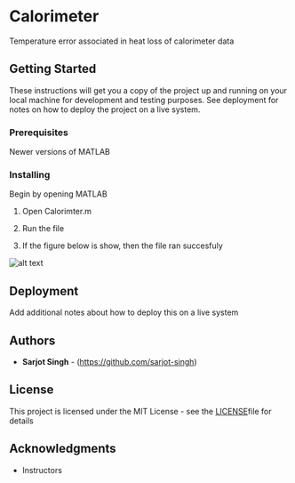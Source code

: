 # Calorimeter
Temperature error associated in heat loss of calorimeter data

## Getting Started
These instructions will get you a copy of the project up and running on your local machine for development and testing purposes. See deployment for notes on how to deploy the project on a live system.

### Prerequisites
Newer versions of MATLAB

### Installing
Begin by opening MATLAB

1. Open Calorimter.m

2. Run the file

3. If the figure below is show, then the file ran succesfuly 

![alt text](https://github.com/sarjot-singh/Calorimter/blob/main/Graph.jpg)

## Deployment
Add additional notes about how to deploy this on a live system

## Authors
* **Sarjot Singh** - (https://github.com/sarjot-singh)

## License
This project is licensed under the MIT License - see the [LICENSE](LICENSE)file for details

## Acknowledgments
* Instructors

